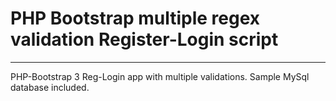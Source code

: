<h1>PHP Bootstrap multiple regex validation Register-Login script</h1>
<hr>
PHP-Bootstrap 3 Reg-Login app with multiple validations. Sample MySql database included.
